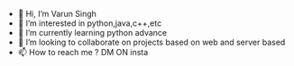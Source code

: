 - 👋 Hi, I’m Varun Singh
- 👀 I’m interested in python,java,c++,etc
- 🌱 I’m currently learning python advance
- 💞️ I’m looking to collaborate on projects based on web and server based
- 📫 How to reach me ?
DM ON insta 
<a href="https://instagram.com/varunsingh_cr7?igshid=MWI4MTIyMDE="> <i class="fa fa-instagram"
                            style="font-size:38px;color:red"></i></a>
